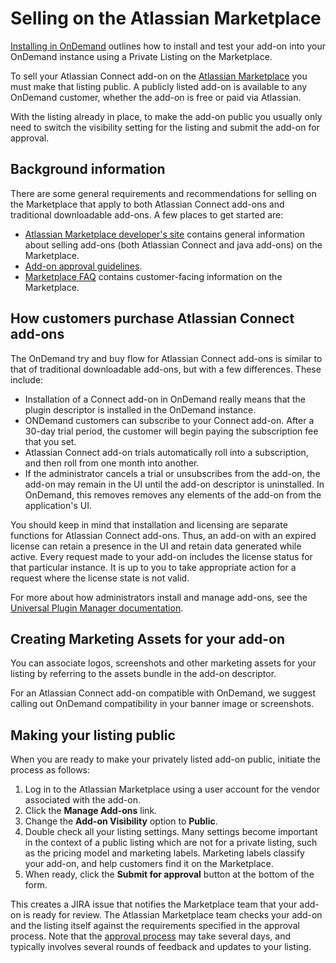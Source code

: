 # Selling on the Atlassian Marketplace

[Installing in OnDemand](./installing-in-ondemand.html) outlines how to install and test your add-on into your OnDemand
instance  using a Private Listing on the Marketplace.

To sell your Atlassian Connect add-on on the [Atlassian Marketplace](https://marketplace.atlassian.com/) you must
make that listing public. A publicly listed add-on is available to any OnDemand customer, whether the add-on is
free or paid via Atlassian.

With the listing already in place, to make the add-on public you usually only need to switch the visibility
setting for the listing and submit the add-on for approval.

## Background information
There are some general requirements and recommendations for selling on the Marketplace that apply to both Atlassian
Connect add-ons and traditional downloadable add-ons. A few places to get started are:

- [Atlassian Marketplace developer's site](https://developer.atlassian.com/display/MARKET/Marketplace+overview)
contains general information about selling add-ons (both Atlassian Connect and java add-ons) on the Marketplace.
- [Add-on approval guidelines](https://developer.atlassian.com/display/MARKET/Add-on+approval+guidelines#Add-onapprovalguidelines-CriteriaforAtlassianConnectadd-ons).
- [Marketplace FAQ](https://www.atlassian.com/licensing/marketplace) contains customer-facing information on the Marketplace.

## How customers purchase Atlassian Connect add-ons
The OnDemand try and buy flow for Atlassian Connect add-ons is similar to that of traditional downloadable add-ons,
but with a few differences. These include:

- Installation of a Connect add-on in OnDemand really means that the plugin descriptor is installed in the OnDemand instance.
- ONDemand customers can subscribe to your Connect add-on. After a 30-day trial period, the customer will begin paying
the subscription fee that you set.
- Atlassian Connect add-on trials automatically roll into a subscription, and then roll from one month into another.
- If the administrator cancels a trial or unsubscribes from the add-on, the add-on may remain in the UI until the add-on
descriptor is uninstalled. In OnDemand, this removes removes any elements of the add-on from the application's UI.

You should keep in mind that installation and licensing are separate functions for Atlassian Connect add-ons. Thus,
an add-on with an expired license can retain a presence in the UI and retain data generated while active. Every
request made to your add-on includes the license status for that particular instance. It is up to you to take
appropriate action for a request where the license state is not valid.

For more about how administrators install and manage add-ons, see the [Universal Plugin Manager documentation](https://confluence.atlassian.com/display/UPM/About+the+Universal+Plugin+Manager).

## Creating Marketing Assets for your add-on
You can associate logos, screenshots and other marketing assets for your listing by referring to the assets bundle
in the add-on descriptor.

For an Atlassian Connect add-on compatible with OnDemand, we suggest calling out OnDemand compatibility in your
banner image or screenshots.

## Making your listing public
When you are ready to make your privately listed add-on public, initiate the process as follows:

1. Log in to the Atlassian Marketplace using a user account for the vendor associated with the add-on.
2. Click the **Manage Add-ons** link. 
3. Change the **Add-on Visibility** option to **Public**. 
4. Double check all your listing settings. Many settings become important in the context of a public listing which are not for a private listing, such as the pricing model and marketing labels. Marketing labels classify your add-on, and help customers find it on the Marketplace.  
5. When ready, click the **Submit for approval** button at the bottom of the form.

This creates a JIRA issue that notifies the Marketplace team that your add-on is ready for review. The Atlassian
Marketplace team checks your add-on and the listing itself against the requirements specified in the approval process.
Note that the [approval process](https://developer.atlassian.com/display/MARKET/Add-on+approval+guidelines#Add-onapprovalguidelines-CriteriaforAtlassianConnectadd-ons) may take several days, and
typically involves several rounds of feedback and updates to your listing.